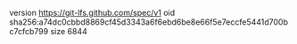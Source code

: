 version https://git-lfs.github.com/spec/v1
oid sha256:a74dc0cbbd8869cf45d3343a6f6ebd6be8e66f5e7eccfe5441d700bc7cfcb799
size 6844
